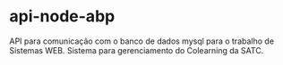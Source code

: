 # api-node-abp
API para comunicação com o banco de dados mysql para o trabalho de Sistemas WEB. Sistema para gerenciamento do Colearning da SATC.
